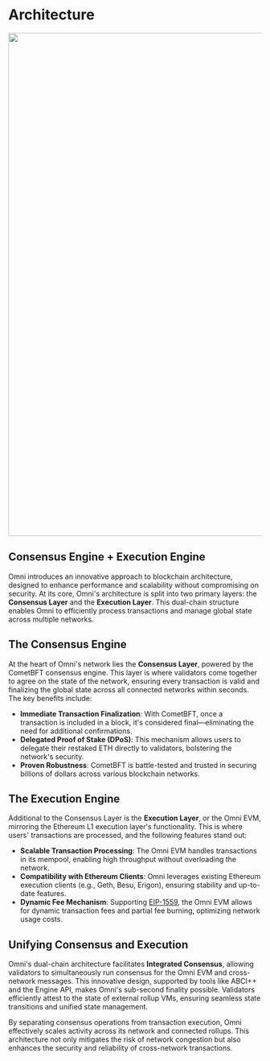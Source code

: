 # Architecture

<img src="/img/staking.png" width="1000px"/>

## Consensus Engine + Execution Engine

Omni introduces an innovative approach to blockchain architecture, designed to enhance performance and scalability without compromising on security. At its core, Omni's architecture is split into two primary layers: the **Consensus Layer** and the **Execution Layer**. This dual-chain structure enables Omni to efficiently process transactions and manage global state across multiple networks.

## The Consensus Engine

At the heart of Omni's network lies the **Consensus Layer**, powered by the CometBFT consensus engine. This layer is where validators come together to agree on the state of the network, ensuring every transaction is valid and finalizing the global state across all connected networks within seconds. The key benefits include:

- **Immediate Transaction Finalization**: With CometBFT, once a transaction is included in a block, it's considered final—eliminating the need for additional confirmations.
- **Delegated Proof of Stake (DPoS)**: This mechanism allows users to delegate their restaked ETH directly to validators, bolstering the network's security.
- **Proven Robustness**: CometBFT is battle-tested and trusted in securing billions of dollars across various blockchain networks.

## The Execution Engine

Additional to the Consensus Layer is the **Execution Layer**, or the Omni EVM, mirroring the Ethereum L1 execution layer's functionality. This is where users' transactions are processed, and the following features stand out:

- **Scalable Transaction Processing**: The Omni EVM handles transactions in its mempool, enabling high throughput without overloading the network.
- **Compatibility with Ethereum Clients**: Omni leverages existing Ethereum execution clients (e.g., Geth, Besu, Erigon), ensuring stability and up-to-date features.
- **Dynamic Fee Mechanism**: Supporting [EIP-1559](https://eips.ethereum.org/EIPS/eip-1559), the Omni EVM allows for dynamic transaction fees and partial fee burning, optimizing network usage costs.

## Unifying Consensus and Execution

Omni's dual-chain architecture facilitates **Integrated Consensus**, allowing validators to simultaneously run consensus for the Omni EVM and cross-network messages. This innovative design, supported by tools like ABCI++ and the Engine API, makes Omni's sub-second finality possible. Validators efficiently attest to the state of external rollup VMs, ensuring seamless state transitions and unified state management.

By separating consensus operations from transaction execution, Omni effectively scales activity across its network and connected rollups. This architecture not only mitigates the risk of network congestion but also enhances the security and reliability of cross-network transactions.

